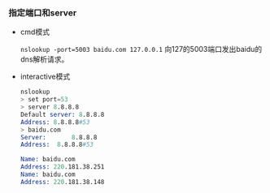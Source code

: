 

### 指定端口和server

* cmd模式

  `nslookup -port=5003 baidu.com 127.0.0.1` 向127的5003端口发出baidu的dns解析请求。

* interactive模式

  ```s
  nslookup
  > set port=53
  > server 8.8.8.8
  Default server: 8.8.8.8
  Address: 8.8.8.8#53
  > baidu.com
  Server:		8.8.8.8
  Address:	8.8.8.8#53
  
  Name:	baidu.com
  Address: 220.181.38.251
  Name:	baidu.com
  Address: 220.181.38.148
  ```

  
